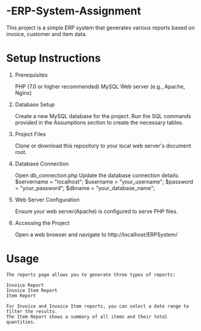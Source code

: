 # -ERP-System-Assignment
This project is a simple ERP system that generates various reports based on invoice, customer and item data.

# Setup Instructions

1. Prerequisites

     PHP (7.0 or higher recommended)
     MySQL
     Web server (e.g., Apache, Nginx)

2. Database Setup

    Create a new MySQL database for the project.
    Run the SQL commands provided in the Assumptions section to create the necessary tables.

3. Project Files

    Clone or download this repository to your local web server's document root.
  
4. Database Connection

    Open db_connection.php
    Update the database connection details:
      $servername = "localhost";
      $username = "your_username";
      $password = "your_password";
      $dbname = "your_database_name";

5. Web Server Configuration

    Ensure your web server(Apache) is configured to serve PHP files.

6. Accessing the Project

    Open a web browser and navigate to http://localhost/ERPSystem/

# Usage

    The reports page allows you to generate three types of reports:
    
    Invoice Report
    Invoice Item Report
    Item Report
    
    For Invoice and Invoice Item reports, you can select a date range to filter the results.
    The Item Report shows a summary of all items and their total quantities.
